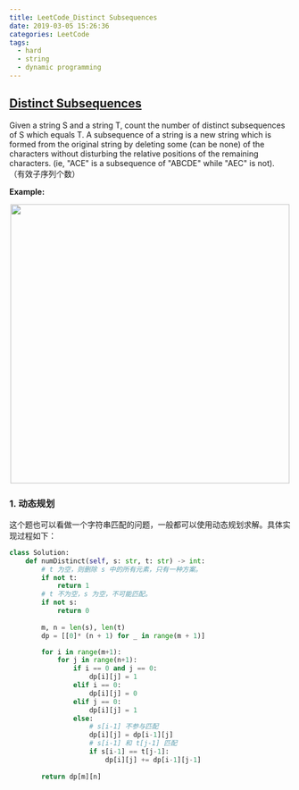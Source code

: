 ```yaml
---
title: LeetCode_Distinct Subsequences
date: 2019-03-05 15:26:36
categories: LeetCode
tags: 
  - hard
  - string
  - dynamic programming
---
```


## [Distinct Subsequences](https://leetcode.com/problems/distinct-subsequences/)

Given a string S and a string T, count the number of distinct subsequences of S which equals T. A subsequence of a string is a new string which is formed from the original string by deleting some (can be none) of the characters without disturbing the relative positions of the remaining characters. (ie, "ACE" is a subsequence of "ABCDE" while "AEC" is not).
（有效子序列个数）

<!--more-->

**Example:** 

<div align=center>
	<img src="/images/leetcode_115.png" width = "500" align=center/>
</div>

### 1. 动态规划
这个题也可以看做一个字符串匹配的问题，一般都可以使用动态规划求解。具体实现过程如下：

```python
class Solution:
    def numDistinct(self, s: str, t: str) -> int:
    	# t 为空，则删除 s 中的所有元素，只有一种方案。
        if not t:
            return 1
        # t 不为空，s 为空，不可能匹配。
        if not s:
            return 0
        
        m, n = len(s), len(t)
        dp = [[0]* (n + 1) for _ in range(m + 1)]

        for i in range(m+1):
            for j in range(n+1):
                if i == 0 and j == 0:
                    dp[i][j] = 1
                elif i == 0:
                    dp[i][j] = 0
                elif j == 0:
                    dp[i][j] = 1
                else:
                	# s[i-1] 不参与匹配 
                    dp[i][j] = dp[i-1][j]
                    # s[i-1] 和 t[j-1] 匹配 
                    if s[i-1] == t[j-1]:
                        dp[i][j] += dp[i-1][j-1]
                        
        return dp[m][n]
```
